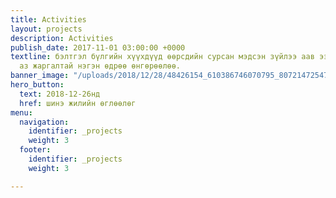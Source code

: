 ```yaml
---
title: Activities
layout: projects
description: Activities
publish_date: 2017-11-01 03:00:00 +0000
textline: бэлтгэл бүлгийн хүүхдүүд өөрсдийн сурсан мэдсэн зүйлээ аав ээждээ сонирхуулж
  аз жаргалтай нэгэн өдрөө өнгөрөөлөө.
banner_image: "/uploads/2018/12/28/48426154_610386746070795_8072147254783246336_n.jpg"
hero_button:
  text: 2018-12-26нд
  href: шинэ жилийн өглөөлөг
menu:
  navigation:
    identifier: _projects
    weight: 3
  footer:
    identifier: _projects
    weight: 3

---
```

